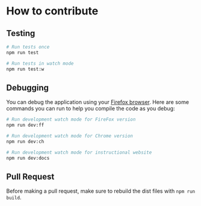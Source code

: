 # How to contribute

## Testing

```bash
# Run tests once
npm run test

# Run tests in watch mode
npm run test:w
```

## Debugging

You can debug the application using your [Firefox browser](https://extensionworkshop.com/documentation/develop/#test-and-debug). Here are some commands you can run to help you compile the code as you debug:

```bash
# Run development watch mode for FireFox version
npm run dev:ff

# Run development watch mode for Chrome version
npm run dev:ch

# Run development watch mode for instructional website
npm run dev:docs
```

## Pull Request

Before making a pull request, make sure to rebuild the dist files with `npm run build`.
